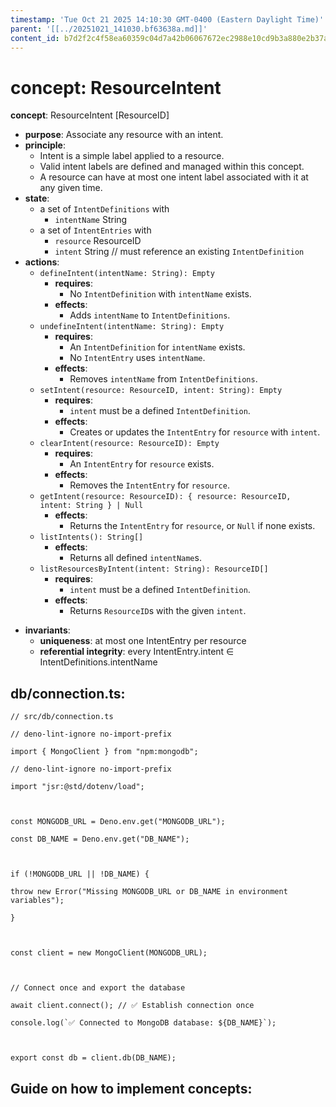 ```yaml
---
timestamp: 'Tue Oct 21 2025 14:10:30 GMT-0400 (Eastern Daylight Time)'
parent: '[[../20251021_141030.bf63638a.md]]'
content_id: b7d2f2c4f58ea60359c04d7a42b06067672ec2988e10cd9b3a880e2b37a8c92a
---
```


# concept: ResourceIntent

**concept**: ResourceIntent \[ResourceID]

* **purpose**: Associate any resource with an intent.
* **principle**:
  * Intent is a simple label applied to a resource.
  * Valid intent labels are defined and managed within this concept.
  * A resource can have at most one intent label associated with it at any given time.
* **state**:
  * a set of `IntentDefinitions` with
    * `intentName` String
  * a set of `IntentEntries` with
    * `resource` ResourceID
    * `intent` String // must reference an existing `IntentDefinition`
* **actions**:
  * `defineIntent(intentName: String): Empty`
    * **requires**:
      * No `IntentDefinition` with `intentName` exists.
    * **effects**:
      * Adds `intentName` to `IntentDefinitions`.
  * `undefineIntent(intentName: String): Empty`
    * **requires**:
      * An `IntentDefinition` for `intentName` exists.
      * No `IntentEntry` uses `intentName`.
    * **effects**:
      * Removes `intentName` from `IntentDefinitions`.
  * `setIntent(resource: ResourceID, intent: String): Empty`
    * **requires**:
      * `intent` must be a defined `IntentDefinition`.
    * **effects**:
      * Creates or updates the `IntentEntry` for `resource` with `intent`.
  * `clearIntent(resource: ResourceID): Empty`
    * **requires**:
      * An `IntentEntry` for `resource` exists.
    * **effects**:
      * Removes the `IntentEntry` for `resource`.
  * `getIntent(resource: ResourceID): { resource: ResourceID, intent: String } | Null`
    * **effects**:
      * Returns the `IntentEntry` for `resource`, or `Null` if none exists.
  * `listIntents(): String[]`
    * **effects**:
      * Returns all defined `intentName`s.
  * `listResourcesByIntent(intent: String): ResourceID[]`
    * **requires**:
      * `intent` must be a defined `IntentDefinition`.
    * **effects**:
      * Returns `ResourceID`s with the given `intent`.

- **invariants**:
  * **uniqueness**: at most one IntentEntry per resource
  * **referential integrity**: every IntentEntry.intent ∈ IntentDefinitions.intentName

## db/connection.ts:

```
// src/db/connection.ts

// deno-lint-ignore no-import-prefix

import { MongoClient } from "npm:mongodb";

// deno-lint-ignore no-import-prefix

import "jsr:@std/dotenv/load";

  

const MONGODB_URL = Deno.env.get("MONGODB_URL");

const DB_NAME = Deno.env.get("DB_NAME");

  

if (!MONGODB_URL || !DB_NAME) {

throw new Error("Missing MONGODB_URL or DB_NAME in environment variables");

}

  

const client = new MongoClient(MONGODB_URL);

  

// Connect once and export the database

await client.connect(); // ✅ Establish connection once

console.log(`✅ Connected to MongoDB database: ${DB_NAME}`);

  

export const db = client.db(DB_NAME);
```

## Guide on how to implement concepts:
